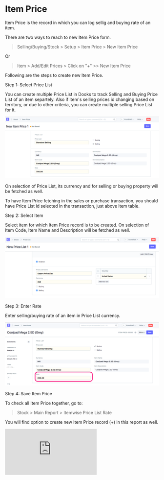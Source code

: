 <!-- add-breadcrumbs -->
# Item Price

Item Price is the record in which you can log sellig and buying rate of an item.

There are two ways to reach to new Item Price form.

> Selling/Buying/Stock > Setup > Item Price > New Item Price

Or

> Item > Add/Edit Prices > Click on "+"  >> New Item Price

Following are the steps to create new Item Price.

Step 1: Select Price List

You can create multiple Price List in Dooks to track Selling and Buying Price List of an item separtely. Also if item's selling prices id changing based on territory, or due to other criteria, you can create multiple selling Price List for it.

<img class="screenshot" alt="Item Price list" src="../assets/item-price-1.png">

On selection of Price List, its currency and for selling or buying property will be fetched as well.

To have Item Price fetching in the sales or purchase transaction, you should have Price List id selected in the transaction, just above Item table.

Step 2: Select Item

Select item for which Item Price record is to be created. On selection of Item Code, Item Name and Description will be fetched as well.

<img class="screenshot" alt="Item Price list" src="../assets/item-price-2.png">

Step 3: Enter Rate

Enter selling/buying rate of an item in Price List currency.

<img class="screenshot" alt="Item Price list" src="../assets/item-price-3.png">

Step 4: Save Item Price

To check all Item Price together, go to:

> Stock > Main Report > Itemwise Price List Rate

You will find option to create new Item Price record (+) in this report as well.

<div>
	<div class='embed-container'>
		<iframe src='https://www.youtube.com/embed/FcOsV-e8ymE?start=193' frameborder='0' allowfullscreen>
		</iframe>
	</div>
</div>
